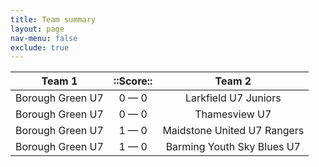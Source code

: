 ```yaml
---
title: Team summary
layout: page
nav-menu: false
exclude: true
---
```




|      Team 1      |  ::Score::  |           Team 2            |
|:----------------:|:-----------:|:---------------------------:|
| Borough Green U7 | 0 &mdash; 0 |    Larkfield U7 Juniors     |
| Borough Green U7 | 0 &mdash; 0 |        Thamesview U7        |
| Borough Green U7 | 1 &mdash; 0 | Maidstone United U7 Rangers |
| Borough Green U7 | 1 &mdash; 0 | Barming Youth Sky Blues U7  |

 <br /><br /><br />